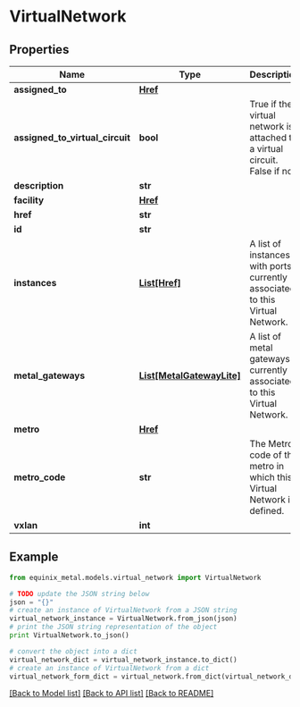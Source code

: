 # VirtualNetwork


## Properties
Name | Type | Description | Notes
------------ | ------------- | ------------- | -------------
**assigned_to** | [**Href**](Href.md) |  | [optional] 
**assigned_to_virtual_circuit** | **bool** | True if the virtual network is attached to a virtual circuit. False if not. | [optional] 
**description** | **str** |  | [optional] 
**facility** | [**Href**](Href.md) |  | [optional] 
**href** | **str** |  | [optional] 
**id** | **str** |  | [optional] 
**instances** | [**List[Href]**](Href.md) | A list of instances with ports currently associated to this Virtual Network. | [optional] 
**metal_gateways** | [**List[MetalGatewayLite]**](MetalGatewayLite.md) | A list of metal gateways currently associated to this Virtual Network. | [optional] 
**metro** | [**Href**](Href.md) |  | [optional] 
**metro_code** | **str** | The Metro code of the metro in which this Virtual Network is defined. | [optional] 
**vxlan** | **int** |  | [optional] 

## Example

```python
from equinix_metal.models.virtual_network import VirtualNetwork

# TODO update the JSON string below
json = "{}"
# create an instance of VirtualNetwork from a JSON string
virtual_network_instance = VirtualNetwork.from_json(json)
# print the JSON string representation of the object
print VirtualNetwork.to_json()

# convert the object into a dict
virtual_network_dict = virtual_network_instance.to_dict()
# create an instance of VirtualNetwork from a dict
virtual_network_form_dict = virtual_network.from_dict(virtual_network_dict)
```
[[Back to Model list]](../README.md#documentation-for-models) [[Back to API list]](../README.md#documentation-for-api-endpoints) [[Back to README]](../README.md)


